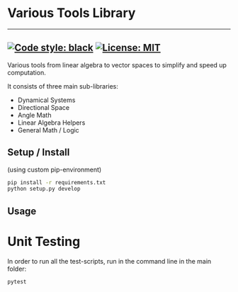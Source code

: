 # Various Tools Library
---
[![Code style: black](https://img.shields.io/badge/code%20style-black-000000.svg)](https://github.com/ambv/black)
[![License: MIT](https://img.shields.io/badge/License-MIT-yellow.svg)](https://opensource.org/licenses/MIT)
---

Various tools from linear algebra to vector spaces to simplify and speed up computation.

It consists of three main sub-libraries:
- Dynamical Systems
- Directional Space
- Angle Math
- Linear Algebra Helpers
- General Math / Logic


## Setup / Install
(using custom pip-environment)
``` bash
pip install -r requirements.txt
python setup.py develop
```

## Usage



# Unit Testing
In order to run all the test-scripts, run in the command line in the main folder:
```
pytest
```


